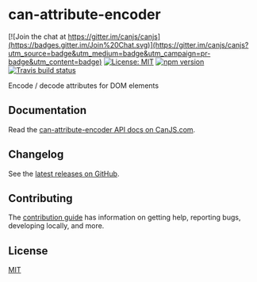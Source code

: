 # can-attribute-encoder

[![Join the chat at https://gitter.im/canjs/canjs](https://badges.gitter.im/Join%20Chat.svg)](https://gitter.im/canjs/canjs?utm_source=badge&utm_medium=badge&utm_campaign=pr-badge&utm_content=badge)
[![License: MIT](https://img.shields.io/badge/license-MIT-blue.svg)](https://github.com/canjs/can-attribute-encoder/blob/master/LICENSE)
[![npm version](https://badge.fury.io/js/can-attribute-encoder.svg)](https://www.npmjs.com/package/can-attribute-encoder)
[![Travis build status](https://travis-ci.org/canjs/can-attribute-encoder.svg?branch=master)](https://travis-ci.org/canjs/can-attribute-encoder)

Encode / decode attributes for DOM elements

## Documentation

Read the [can-attribute-encoder API docs on CanJS.com](https://canjs.com/doc/can-attribute-encoder.html).

## Changelog

See the [latest releases on GitHub](https://github.com/canjs/can-attribute-encoder/releases).

## Contributing

The [contribution guide](https://github.com/canjs/can-attribute-encoder/blob/master/CONTRIBUTING.md) has information on getting help, reporting bugs, developing locally, and more.

## License

[MIT](https://github.com/canjs/can-attribute-encoder/blob/master/LICENSE)

